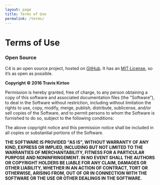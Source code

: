 ```yaml
---
layout: page
title: Terms of Use
permalink: /terms/
---
```


# Terms of Use

### Open Source

C4 is an open source project, hosted on [GitHub](https://github.com/C4Framework/C4iOS). It has an [MIT License](http://en.wikipedia.org/wiki/MIT_License#License_terms), so it’s as open as possible.

**Copyright © 2016 Travis Kirton**

Permission is hereby granted, free of charge, to any person obtaining a copy of this software and associated documentation files (the "Software"), to deal in the Software without restriction, including without limitation the rights to use, copy, modify, merge, publish, distribute, sublicense, and/or sell copies of the Software, and to permit persons to whom the Software is furnished to do so, subject to the following conditions:

The above copyright notice and this permission notice shall be included in all copies or substantial portions of the Software.

**THE SOFTWARE IS PROVIDED "AS IS", WITHOUT WARRANTY OF ANY KIND, EXPRESS OR IMPLIED, INCLUDING BUT NOT LIMITED TO THE WARRANTIES OF MERCHANTABILITY, FITNESS FOR A PARTICULAR PURPOSE AND NONINFRINGEMENT. IN NO EVENT SHALL THE AUTHORS OR COPYRIGHT HOLDERS BE LIABLE FOR ANY CLAIM, DAMAGES OR OTHER LIABILITY, WHETHER IN AN ACTION OF CONTRACT, TORT OR OTHERWISE, ARISING FROM, OUT OF OR IN CONNECTION WITH THE SOFTWARE OR THE USE OR OTHER DEALINGS IN THE SOFTWARE.**